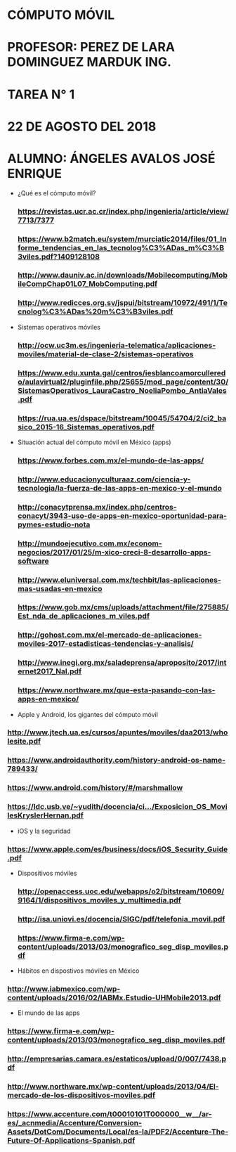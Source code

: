 # CÓMPUTO MÓVIL
# PROFESOR: PEREZ DE LARA DOMINGUEZ MARDUK ING.
# TAREA N° 1
# 22 DE AGOSTO DEL 2018
# ALUMNO: ÁNGELES AVALOS JOSÉ ENRIQUE


* ¿Qué es el cómputo móvil?
  ### https://revistas.ucr.ac.cr/index.php/ingenieria/article/view/7713/7377
  ### https://www.b2match.eu/system/murciatic2014/files/01_Informe_tendencias_en_las_tecnolog%C3%ADas_m%C3%B3viles.pdf?1409128108
  ### http://www.dauniv.ac.in/downloads/Mobilecomputing/MobileCompChap01L07_MobComputing.pdf
  ### http://www.redicces.org.sv/jspui/bitstream/10972/491/1/Tecnolog%C3%ADas%20m%C3%B3viles.pdf
  
* Sistemas operativos móviles
  ### http://ocw.uc3m.es/ingenieria-telematica/aplicaciones-moviles/material-de-clase-2/sistemas-operativos
  ### https://www.edu.xunta.gal/centros/iesblancoamorculleredo/aulavirtual2/pluginfile.php/25655/mod_page/content/30/SistemasOperativos_LauraCastro_NoeliaPombo_AntiaVales.pdf
  ### https://rua.ua.es/dspace/bitstream/10045/54704/2/ci2_basico_2015-16_Sistemas_operativos.pdf
  
* Situación actual del cómputo móvil en México (apps)
  ### https://www.forbes.com.mx/el-mundo-de-las-apps/
  ### http://www.educacionyculturaaz.com/ciencia-y-tecnologia/la-fuerza-de-las-apps-en-mexico-y-el-mundo
  ### http://conacytprensa.mx/index.php/centros-conacyt/3943-uso-de-apps-en-mexico-oportunidad-para-pymes-estudio-nota
  ### http://mundoejecutivo.com.mx/econom-negocios/2017/01/25/m-xico-creci-8-desarrollo-apps-software
  ### http://www.eluniversal.com.mx/techbit/las-aplicaciones-mas-usadas-en-mexico
  ### https://www.gob.mx/cms/uploads/attachment/file/275885/Est_nda_de_aplicaciones_m_viles.pdf
  ### http://gohost.com.mx/el-mercado-de-aplicaciones-moviles-2017-estadisticas-tendencias-y-analisis/
  ### http://www.inegi.org.mx/saladeprensa/aproposito/2017/internet2017_Nal.pdf
  ### https://www.northware.mx/que-esta-pasando-con-las-apps-en-mexico/
  
* Apple y Android, los gigantes del cómputo móvil
 ### http://www.jtech.ua.es/cursos/apuntes/moviles/daa2013/wholesite.pdf
 ### https://www.androidauthority.com/history-android-os-name-789433/
 ### https://www.android.com/history/#/marshmallow
 ### https://ldc.usb.ve/~yudith/docencia/ci.../Exposicion_OS_MovilesKryslerHernan.pdf


* iOS y la seguridad
### https://www.apple.com/es/business/docs/iOS_Security_Guide.pdf

* Dispositivos móviles
  ### http://openaccess.uoc.edu/webapps/o2/bitstream/10609/9164/1/dispositivos_moviles_y_multimedia.pdf
  ### http://isa.uniovi.es/docencia/SIGC/pdf/telefonia_movil.pdf
  ### https://www.firma-e.com/wp-content/uploads/2013/03/monografico_seg_disp_moviles.pdf
  
  
 * Hábitos en dispostivos móviles en México
  ### http://www.iabmexico.com/wp-content/uploads/2016/02/IABMx.Estudio-UHMobile2013.pdf
  
 * El mundo de las apps
  ### https://www.firma-e.com/wp-content/uploads/2013/03/monografico_seg_disp_moviles.pdf
  ### http://empresarias.camara.es/estaticos/upload/0/007/7438.pdf
  ### http://www.northware.mx/wp-content/uploads/2013/04/El-mercado-de-los-dispositivos-moviles.pdf
  ### https://www.accenture.com/t00010101T000000__w__/ar-es/_acnmedia/Accenture/Conversion-Assets/DotCom/Documents/Local/es-la/PDF2/Accenture-The-Future-Of-Applications-Spanish.pdf
  

